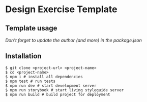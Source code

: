 # Design Exercise Template

## Template usage

_Don't forget to update the author (and more) in the package.json_

## Installation

```shell
$ git clone <project-url> <project-name>
$ cd <project-name>
$ npm i # install all dependencies
$ npm test # run tests
$ npm run dev # start development server
$ npm run storybook # start living styleguide server
$ npm run build # build project for deployment
```
